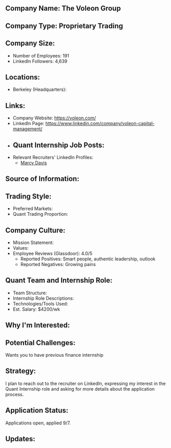 ## Company Name: The Voleon Group

## Company Type: Proprietary Trading

## Company Size:
- Number of Employees: 191
- LinkedIn Followers: 4,639

## Locations:
- Berkeley (Headquarters): 

## Links:
- Company Website: https://voleon.com/
- LinkedIn Page: https://www.linkedin.com/company/voleon-capital-management/
- Quant Internship Job Posts: 
  - 
- Relevant Recruiters' LinkedIn Profiles: 
  - [Marcy Davis](https://www.linkedin.com/in/marcyd/)

## Source of Information:

## Trading Style:
- Preferred Markets: 
- Quant Trading Proportion: 

## Company Culture:
- Mission Statement: 
- Values: 
- Employee Reviews (Glassdoor): 4.0/5
  - Reported Positives: Smart people, authentic leadership, outlook
  - Reported Negatives: Growing pains

## Quant Team and Internship Role:
- Team Structure: 
- Internship Role Descriptions: 
- Technologies/Tools Used: 
- Est. Salary: $4200/wk

## Why I'm Interested:

## Potential Challenges: 
Wants you to have previous finance internship

## Strategy:
I plan to reach out to the recruiter on LinkedIn, expressing my interest in the Quant Internship role and asking for more details about the application process.

## Application Status:
Applications open, applied 9/7.

## Updates:
